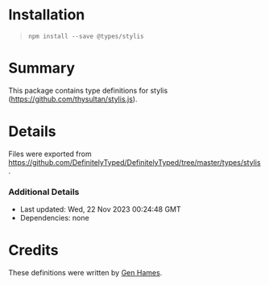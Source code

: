 # Installation
> `npm install --save @types/stylis`

# Summary
This package contains type definitions for stylis (https://github.com/thysultan/stylis.js).

# Details
Files were exported from https://github.com/DefinitelyTyped/DefinitelyTyped/tree/master/types/stylis.

### Additional Details
 * Last updated: Wed, 22 Nov 2023 00:24:48 GMT
 * Dependencies: none

# Credits
These definitions were written by [Gen Hames](https://github.com/heyheyhello).
